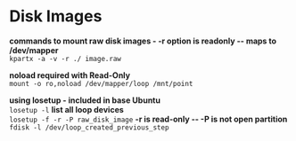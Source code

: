 # Disk Images

**commands to mount raw disk images - -r option is readonly -- maps to /dev/mapper**</br>
`kpartx -a -v -r ./ image.raw`

**noload required with Read-Only**</br>
`mount -o ro,noload /dev/mapper/loop /mnt/point`  

**using losetup - included in base Ubuntu**  
`losetup -l` **list all loop devices**  
`losetup -f -r -P raw_disk_image` **-r is read-only -- -P is not open partition**  
`fdisk -l /dev/loop_created_previous_step`  
